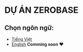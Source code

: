 <br>
<br>
<br>

# DỰ ÁN ZEROBASE

## Chọn ngôn ngữ: 

- [Tiếng Việt](vi/)
- [English](en/) **Comming soon** :heart:



